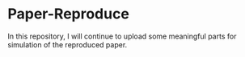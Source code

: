 # Paper-Reproduce
In this repository, I will continue to upload some meaningful parts for simulation of the reproduced paper.
